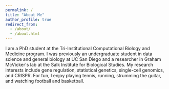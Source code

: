 ```yaml
---
permalink: /
title: "About Me"
author_profile: true
redirect_from: 
  - /about/
  - /about.html
---
```


I am a PhD student at the Tri-Institutional Computational Biology
and Medicine program. I was previously an undergraduate student in data science
and general biology at UC San Diego and a researcher in Graham McVicker's lab
at the Salk Institute for Biological Studies. My research interests include gene
regulation, statistical genetics, single-cell genomics, and CRISPR. For fun, I
enjoy playing tennis, running, strumming the guitar, and watching football and
basketball.
